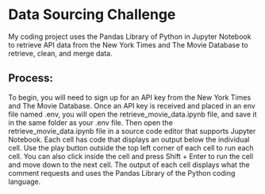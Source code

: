 # Data Sourcing Challenge
My coding project uses the Pandas Library of Python in Jupyter Notebook to retrieve API data from the New York Times and The Movie Database to retrieve, clean, and merge data.

## Process:
To begin, you will need to sign up for an API key from the New York Times and The Movie Database. Once an API key is received and placed in an env file named .env, you will open the retrieve_movie_data.ipynb file, and save it in the same folder as your .env file. Then open the retrieve_movie_data.ipynb file in a source code editor that supports Jupyter Notebook. Each cell has code that displays an output below the individual cell. Use the play button outside the top left corner of each cell to run each cell. You can also click inside the cell and press Shift + Enter to run the cell and move down to the next cell. The output of each cell displays what the comment requests and uses the Pandas Library of the Python coding language.

